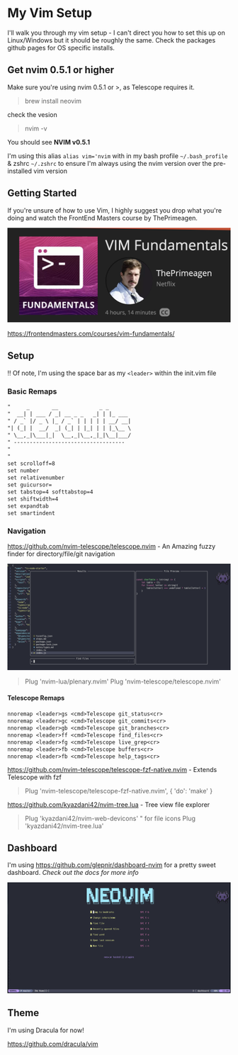 # My Vim Setup

I'll walk you through my vim setup - I can't direct you how to set this up on Linux/Windows but it should be roughly the same. Check the packages github pages for OS specific installs.

## Get nvim 0.5.1 or higher

Make sure you're using nvim 0.5.1 or >, as Telescope requires it.

> brew install neovim

check the vesion

> nvim -v

You should see **NVIM v0.5.1**

I'm using this alias `alias vim='nvim` with in my bash profile `~/.bash_profile` & zshrc `~/.zshrc` to ensure I'm always using the nvim version over the pre-installed vim version

## Getting Started

If you're unsure of how to use Vim, I highly suggest you drop what you're doing and watch the FrontEnd Masters course by ThePrimeagen.

![alt text](images/prime.png)

<https://frontendmasters.com/courses/vim-fundamentals/>

## Setup

‼️ Of note, I'm using the space bar as my `<leader>` within the init.vim file

### Basic Remaps

```vim
"     _       __             _ _
"  __| | ___ / _| __ _ _   _| | |_ ___
" / _` |/ _ \ |_ / _` | | | | | __/ __|
"| (_| |  __/  _| (_| | |_| | | |_\__ \
" \__,_|\___|_|  \__,_|\__,_|_|\__|___/
" -----------------------------------
"
"
set scrolloff=8
set number
set relativenumber
set guicursor=
set tabstop=4 softtabstop=4
set shiftwidth=4
set expandtab
set smartindent
```

### Navigation

<https://github.com/nvim-telescope/telescope.nvim> - An Amazing fuzzy finder for directory/file/git navigation

![alt text](images/telescope-preview.png)

> Plug 'nvim-lua/plenary.nvim'
> Plug 'nvim-telescope/telescope.nvim'

#### Telescope Remaps

```vim
nnoremap <leader>gs <cmd>Telescope git_status<cr>
nnoremap <leader>gc <cmd>Telescope git_commits<cr>
nnoremap <leader>gb <cmd>Telescope git_branches<cr>
nnoremap <leader>ff <cmd>Telescope find_files<cr>
nnoremap <leader>fg <cmd>Telescope live_grep<cr>
nnoremap <leader>fb <cmd>Telescope buffers<cr>
nnoremap <leader>fb <cmd>Telescope help_tags<cr>
```

<https://github.com/nvim-telescope/telescope-fzf-native.nvim> - Extends Telescope with fzf

> Plug 'nvim-telescope/telescope-fzf-native.nvim', { 'do': 'make' }

<https://github.com/kyazdani42/nvim-tree.lua> - Tree view file explorer

> Plug 'kyazdani42/nvim-web-devicons' " for file icons
> Plug 'kyazdani42/nvim-tree.lua'

## Dashboard

I'm using <https://github.com/glepnir/dashboard-nvim> for a pretty sweet dashboard. _Check out the docs for more info_

![alt text](images/dashboard.png)

## Theme

I'm using Dracula for now!

<https://github.com/dracula/vim>
